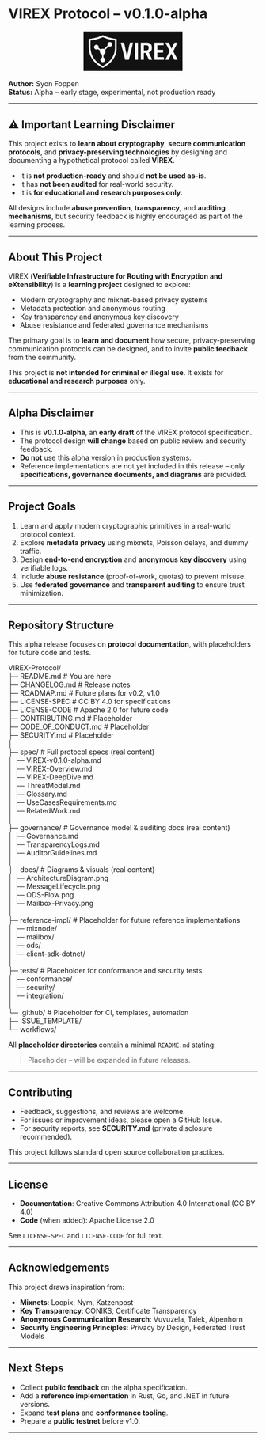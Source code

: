 
# VIREX Protocol – v0.1.0-alpha  

<p align="center">
  <img src="docs/virex_logo.png" alt="VIREX Logo" width="200"/>
</p>

**Author:** Syon Foppen  
**Status:** Alpha – early stage, experimental, not production ready  

---

## ⚠️ Important Learning Disclaimer  

This project exists to **learn about cryptography**, **secure communication protocols**, and **privacy-preserving technologies** by designing and documenting a hypothetical protocol called **VIREX**.  

- It is **not production-ready** and should **not be used as-is**.  
- It has **not been audited** for real-world security.  
- It is **for educational and research purposes only**.  

All designs include **abuse prevention**, **transparency**, and **auditing mechanisms**, but security feedback is highly encouraged as part of the learning process.  

---

## About This Project  

VIREX (**Verifiable Infrastructure for Routing with Encryption and eXtensibility**) is a **learning project** designed to explore:  
- Modern cryptography and mixnet-based privacy systems  
- Metadata protection and anonymous routing  
- Key transparency and anonymous key discovery  
- Abuse resistance and federated governance mechanisms  

The primary goal is to **learn and document** how secure, privacy-preserving communication protocols can be designed, and to invite **public feedback** from the community.  

This project is **not intended for criminal or illegal use**. It exists for **educational and research purposes** only.  

---

## Alpha Disclaimer  

- This is **v0.1.0-alpha**, an **early draft** of the VIREX protocol specification.  
- The protocol design **will change** based on public review and security feedback.  
- **Do not** use this alpha version in production systems.  
- Reference implementations are not yet included in this release – only **specifications, governance documents, and diagrams** are provided.  

---

## Project Goals  

1. Learn and apply modern cryptographic primitives in a real-world protocol context.  
2. Explore **metadata privacy** using mixnets, Poisson delays, and dummy traffic.  
3. Design **end-to-end encryption** and **anonymous key discovery** using verifiable logs.  
4. Include **abuse resistance** (proof-of-work, quotas) to prevent misuse.  
5. Use **federated governance** and **transparent auditing** to ensure trust minimization.  

---

## Repository Structure  

This alpha release focuses on **protocol documentation**, with placeholders for future code and tests.  

VIREX-Protocol/  
├─ README.md # You are here  
├─ CHANGELOG.md # Release notes  
├─ ROADMAP.md # Future plans for v0.2, v1.0  
├─ LICENSE-SPEC # CC BY 4.0 for specifications  
├─ LICENSE-CODE # Apache 2.0 for future code  
├─ CONTRIBUTING.md # Placeholder  
├─ CODE_OF_CONDUCT.md # Placeholder  
├─ SECURITY.md # Placeholder  
│  
├─ spec/ # Full protocol specs (real content)  
│ ├─ VIREX-v0.1.0-alpha.md  
│ ├─ VIREX-Overview.md  
│ ├─ VIREX-DeepDive.md  
│ ├─ ThreatModel.md  
│ ├─ Glossary.md  
│ ├─ UseCasesRequirements.md  
│ └─ RelatedWork.md  
│  
├─ governance/ # Governance model & auditing docs (real content)  
│ ├─ Governance.md  
│ ├─ TransparencyLogs.md  
│ └─ AuditorGuidelines.md  
│  
├─ docs/ # Diagrams & visuals (real content)  
│ ├─ ArchitectureDiagram.png  
│ ├─ MessageLifecycle.png  
│ ├─ ODS-Flow.png  
│ └─ Mailbox-Privacy.png  
│  
├─ reference-impl/ # Placeholder for future reference implementations  
│ ├─ mixnode/  
│ ├─ mailbox/  
│ ├─ ods/  
│ └─ client-sdk-dotnet/  
│  
├─ tests/ # Placeholder for conformance and security tests  
│ ├─ conformance/  
│ ├─ security/  
│ └─ integration/  
│  
└─ .github/ # Placeholder for CI, templates, automation  
├─ ISSUE_TEMPLATE/  
└─ workflows/  

All **placeholder directories** contain a minimal `README.md` stating:  
> Placeholder – will be expanded in future releases.  

---

## Contributing  

- Feedback, suggestions, and reviews are welcome.  
- For issues or improvement ideas, please open a GitHub Issue.  
- For security reports, see **SECURITY.md** (private disclosure recommended).  

This project follows standard open source collaboration practices.  

---

## License  

- **Documentation**: Creative Commons Attribution 4.0 International (CC BY 4.0)  
- **Code** (when added): Apache License 2.0  

See `LICENSE-SPEC` and `LICENSE-CODE` for full text.  

---

## Acknowledgements  

This project draws inspiration from:  
- **Mixnets**: Loopix, Nym, Katzenpost  
- **Key Transparency**: CONIKS, Certificate Transparency  
- **Anonymous Communication Research**: Vuvuzela, Talek, Alpenhorn  
- **Security Engineering Principles**: Privacy by Design, Federated Trust Models  

---

## Next Steps  

- Collect **public feedback** on the alpha specification.  
- Add a **reference implementation** in Rust, Go, and .NET in future versions.  
- Expand **test plans** and **conformance tooling**.  
- Prepare a **public testnet** before v1.0.  

---
